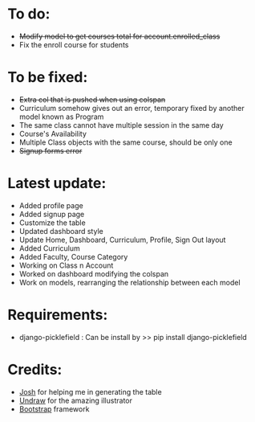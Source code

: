 # To do:
- ~~Modify model to get courses total for account.enrolled_class~~
- Fix the enroll course for students

# To be fixed:
- ~~Extra col that is pushed when using colspan~~
- Curriculum somehow gives out an error, temporary fixed by another model known as Program
- The same class cannot have multiple session in the same day
- Course's Availability
- Multiple Class objects with the same course, should be only one
- ~~Signup forms error~~

# Latest update:
- Added profile page
- Added signup page
- Customize the table
- Updated dashboard style
- Update Home, Dashboard, Curriculum, Profile, Sign Out layout
- Added Curriculum
- Added Faculty, Course Category
- Working on Class n Account
- Worked on dashboard modifying the colspan
- Work on models, rearranging the relationship between each model

# Requirements:
- django-picklefield : Can be install by >> pip install django-picklefield


# Credits:
- [Josh]("https://avanier.vercel.app") for helping me in generating the table
- [Undraw]("https://undraw.co/") for the amazing illustrator
- [Bootstrap]("https://getbootstrap.com/") framework
